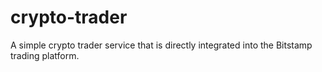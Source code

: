 # crypto-trader

A simple crypto trader service that is directly integrated into the Bitstamp trading platform.